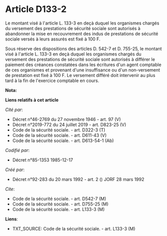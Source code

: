 # Article D133-2

Le montant visé à l'article L. 133-3 en deçà duquel les organismes chargés du versement des prestations de sécurité sociale
sont autorisés à abandonner la mise en recouvrement des indus de prestations de sécurité sociale versés à leurs assurés est
fixé à 100 F.

Sous réserve des dispositions des articles D. 542-7 et D. 755-25, le montant visé à l'article L. 133-3 en deçà duquel les
organismes chargés du versement des prestations de sécurité sociale sont autorisés à différer le paiement des créances
constatées dans les écritures d'un agent comptable de ces organismes et provenant d'une insuffisance ou d'un non-versement de
prestation est fixé à 100 F. Le versement différé doit intervenir au plus tard à la fin de l'exercice comptable en cours.

**Nota:**



**Liens relatifs à cet article**

_Cité par_:

  - Décret n°46-2769 du 27 novembre 1946 - art. 97 (V)
  - Décret n°2019-772 du 24 juillet 2019 - art. D823-25 (V)
  - Code de la sécurité sociale. - art. D322-3 (T)
  - Code de la sécurité sociale. - art. D611-43 (V)
  - Code de la sécurité sociale. - art. D613-54-1 (Ab)

_Codifié par_:

  - Décret n°85-1353 1985-12-17

_Créé par_:

  - Décret n°92-283 du 20 mars 1992 - art. 2 () JORF 28 mars 1992

_Cite_:

  - Code de la sécurité sociale. - art. D542-7 (M)
  - Code de la sécurité sociale. - art. D755-25 (M)
  - Code de la sécurité sociale. - art. L133-3 (M)

**Liens**:

  - TXT_SOURCE: Code de la sécurité sociale. - art. L133-3 (M)
